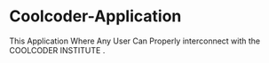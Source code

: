 # Coolcoder-Application
This Application Where Any User Can Properly interconnect with the COOLCODER INSTITUTE .
